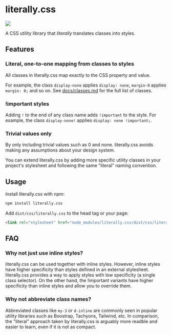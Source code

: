 # literally.css

![](https://img.badgesize.io/phparkle/literally.css/master/dist/css/literally.css.svg?compression=gzip)


A CSS utility library that _literally_ translates classes into styles.

## Features

### Literal, one-to-one mapping from classes to styles

All classes in literally.css map exactly to the CSS property and value.

For example, the class `display-none` applies `display: none`, `margin-0` applies `margin: 0;` and so on. See [docs/classes.md](docs/classes.md) for the full list of classes.

### !important styles

Adding `!` to the end of any class name adds `!important` to the style. For example, the class `display-none!` applies `display: none !important;`.


### Trivial values only

By only including trivial values such as 0 and none. literally.css avoids making any assumptions about your design system.

You can extend literally.css by adding more specific utility classes in your project's stylesheet and following the same "literal" naming convention.

## Usage

Install literally.css with npm:

```bash
npm install literally.css
```

Add `dist/css/literally.css` to the head tag or your page:

```html
<link rel="stylesheet" href="node_modules/literally.css/dist/css/literally.css" />
```

## FAQ

### Why not just use inline styles?

literally.css can be used together with inline styles. However, inline styles have higher specificity than styles defined in an external stylesheet. literally.css provides a way to apply styles with low specificity (a single class selector). On the other hand, the !important variants have higher specificity than inline styles and allow you to override them.

### Why not abbreviate class names?

Abbreviated classes like `my-3` or `d-inline` are commonly seen in popular utility libraries such as Boostrap, Tachyons, Tailwind, etc. In comparison, the "literal" approach taken by literally.css is arguably more readble and easier to learn, even if it is not as compact.
